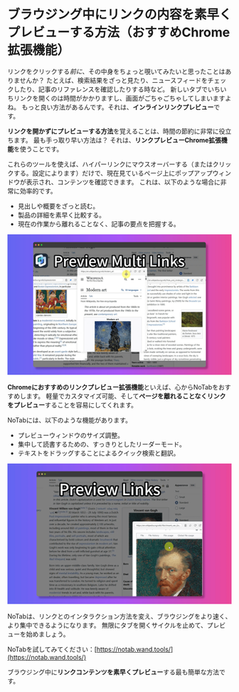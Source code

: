 # ブラウジング中にリンクの内容を素早くプレビューする方法（おすすめChrome拡張機能）

リンクをクリックする*前に*、その中身をちょっと覗いてみたいと思ったことはありませんか？ たとえば、検索結果をざっと見たり、ニュースフィードをチェックしたり、記事のリファレンスを確認したりする時など。 新しいタブでいちいちリンクを開くのは時間がかかりますし、画面がごちゃごちゃしてしまいますよね。 もっと良い方法があるんです。それは、**インラインリンクプレビュー**です。

**リンクを開かずにプレビューする方法**を覚えることは、時間の節約に非常に役立ちます。 最も手っ取り早い方法は？ それは、**リンクプレビューChrome拡張機能**を使うことです。

これらのツールを使えば、ハイパーリンクにマウスオーバーする（またはクリックする。設定によります）だけで、現在見ているページ上にポップアップウィンドウが表示され、コンテンツを確認できます。 これは、以下のような場合に非常に効率的です。

*   見出しや概要をざっと読む。
*   製品の詳細を素早く比較する。
*   現在の作業から離れることなく、記事の要点を把握する。

![インスタントリンクプレビュー](../images/notab1.png)

**Chromeにおすすめのリンクプレビュー拡張機能**といえば、心からNoTabをおすすめします。 軽量でカスタマイズ可能、そして**ページを離れることなくリンクをプレビュー**することを容易にしてくれます。

NoTabには、以下のような機能があります。

*   プレビューウィンドウのサイズ調整。
*   集中して読書するための、すっきりとしたリーダーモード。
*   テキストをドラッグすることによるクイック検索と翻訳。

![NoTabの機能](../images/notab2.png)

NoTabは、リンクとのインタラクション方法を変え、ブラウジングをより速く、より集中できるようになります。 無限にタブを開くサイクルを止めて、プレビューを始めましょう。

NoTabを試してみてください：[https://notab.wand.tools/](https://notab.wand.tools/)

ブラウジング中に**リンクコンテンツを素早くプレビュー**する最も簡単な方法です。
